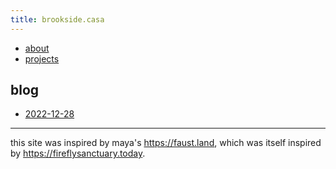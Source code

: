 ```yaml
---
title: brookside.casa
---
```


- [about](/about.html)
- [projects](/projects.html)

## blog

- [2022-12-28](/blog/2022-12-28.html) 

---

this site was inspired by maya's <https://faust.land>, which was itself inspired by <https://fireflysanctuary.today>.